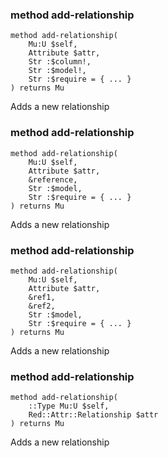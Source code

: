 ### method add-relationship

```perl6
method add-relationship(
    Mu:U $self,
    Attribute $attr,
    Str :$column!,
    Str :$model!,
    Str :$require = { ... }
) returns Mu
```

Adds a new relationship

### method add-relationship

```perl6
method add-relationship(
    Mu:U $self,
    Attribute $attr,
    &reference,
    Str :$model,
    Str :$require = { ... }
) returns Mu
```

Adds a new relationship

### method add-relationship

```perl6
method add-relationship(
    Mu:U $self,
    Attribute $attr,
    &ref1,
    &ref2,
    Str :$model,
    Str :$require = { ... }
) returns Mu
```

Adds a new relationship

### method add-relationship

```perl6
method add-relationship(
    ::Type Mu:U $self,
    Red::Attr::Relationship $attr
) returns Mu
```

Adds a new relationship

